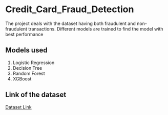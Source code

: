 # Credit_Card_Fraud_Detection

The project deals with the dataset having both fraudulent and non-fraudulent transactions. Different models are trained to find the model with best performance

## Models used
1. Logistic Regression
2. Decision Tree
3. Random Forest
4. XGBoost

## Link of the dataset
[Dataset Link](https://www.kaggle.com/datasets/mlg-ulb/creditcardfraud)

